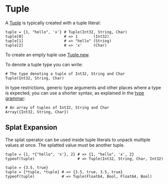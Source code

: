# Tuple

A [Tuple](https://crystal-lang.org/api/latest/Tuple.html) is typically created with a tuple literal:

```crystal
tuple = {1, "hello", 'x'} # Tuple(Int32, String, Char)
tuple[0]                  # => 1       (Int32)
tuple[1]                  # => "hello" (String)
tuple[2]                  # => 'x'     (Char)
```

To create an empty tuple use [Tuple.new](https://crystal-lang.org/api/latest/Tuple.html#new%28%2Aargs%3A%2AT%29-class-method).

To denote a tuple type you can write:

```crystal
# The type denoting a tuple of Int32, String and Char
Tuple(Int32, String, Char)
```

In type restrictions, generic type arguments and other places where a type is expected, you can use a shorter syntax, as explained in the [type grammar](../type_grammar.md):

```crystal
# An array of tuples of Int32, String and Char
Array({Int32, String, Char})
```

## Splat Expansion

The splat operator can be used inside tuple literals to unpack multiple values at once. The splatted value must be another tuple.

```crystal
tuple = {1, *{"hello", 'x'}, 2} # => {1, "hello", 'x', 2}
typeof(tuple)                   # => Tuple(Int32, String, Char, Int32)

tuple = {3.5, true}
tuple = {*tuple, *tuple} # => {3.5, true, 3.5, true}
typeof(tuple)            # => Tuple(Float64, Bool, Float64, Bool)
```
